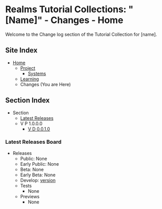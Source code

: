[Page]:link

[Page Home]:link
[Page Proj Home]:link
[Page Sys Home]:link
[Page Learn Home]:link

[Page Changes V1]:link
[Page Changes V2]:link
[Page Changes V3]:link

[Sec ReleaseBoard]:[page]#latest-releases-board

# Realms Tutorial Collections: "[Name]" - Changes - Home

Welcome to the Change log section of the Tutorial Collection for [name].

## Site Index

- [Home][Page Home]
	- [Project][Page Proj Home]
		- [Systems][Page Sys Home]
	- [Learning][Page Learn Home]
	- Changes (You are Here)

## Section Index

- Section
	- [Latest Releases][Sec ReleaseBoard]
	- V P 1.0.0.0
		- [V D 0.0.1.0][Page Changes V1]


### Latest Releases Board

- Releases
	- Public: None
	- Early Public: None
	- Beta: None
	- Early Beta: None
	- Develop: [version][Page Changes V1]
	- Tests
		- None
	- Previews
		- None
